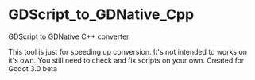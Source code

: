 # GDScript_to_GDNative_Cpp
GDScript to GDNative C++ converter

This tool is just for speeding up conversion. It's not intended to works on it's own. You still need to check and fix scripts on your own. Created for Godot 3.0 beta
